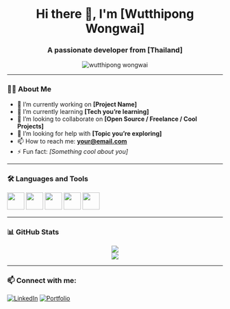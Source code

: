 <h1 align="center">Hi there 👋, I'm [Wutthipong Wongwai]</h1>
<h3 align="center">A passionate developer from [Thailand]</h3>

<p align="center">
  <img src="https://scontent.futp1-1.fna.fbcdn.net/v/t39.30808-6/486064395_1844421902985868_9190342069794530121_n.jpg?stp=cp6_dst-jpg_tt6&_nc_cat=100&ccb=1-7&_nc_sid=6ee11a&_nc_eui2=AeELFmnp_-kjtDJnB82nt3evjfkZSUyxW5qN-RlJTLFbmncCk1mLJF00MXdJ2KxKSABKLL3HPqleKuzO98zjdP-0&_nc_ohc=4De1HGhlT5EQ7kNvwEI3yCk&_nc_oc=Adk4bacpc73egj1VRm2SYQk73z6kFyPOwqCjPqD4JiMPHgEZOLqAGvaHRm5rdELOmBxZT-6InU52utjemGKvJSe3&_nc_zt=23&_nc_ht=scontent.futp1-1.fna&_nc_gid=qh62FBAs-3XZYixr_PqRWQ&oh=00_AfGErmaXr5hY-DPUkat8FDTWggY-qmwUHQ-Eww3yAmPbig&oe=68027A4C" alt="wutthipong wongwai" />
</p>

---

### 👨‍💻 About Me

- 🔭 I’m currently working on **[Project Name]**
- 🌱 I’m currently learning **[Tech you’re learning]**
- 👯 I’m looking to collaborate on **[Open Source / Freelance / Cool Projects]**
- 🤝 I’m looking for help with **[Topic you’re exploring]**
- 📫 How to reach me: **your@email.com**
- ⚡ Fun fact: *[Something cool about you]*

---

### 🛠️ Languages and Tools

<p>
  <img src="https://cdn.jsdelivr.net/gh/devicons/devicon/icons/javascript/javascript-original.svg" width="40" height="40"/>
  <img src="https://cdn.jsdelivr.net/gh/devicons/devicon/icons/react/react-original.svg" width="40" height="40"/>
  <img src="https://cdn.jsdelivr.net/gh/devicons/devicon/icons/nodejs/nodejs-original.svg" width="40" height="40"/>
  <img src="https://cdn.jsdelivr.net/gh/devicons/devicon/icons/mysql/mysql-original.svg" width="40" height="40"/>
  <img src="https://cdn.jsdelivr.net/gh/devicons/devicon/icons/git/git-original.svg" width="40" height="40"/>
</p>

---

### 📊 GitHub Stats

<p align="center">
  <img src="https://github-readme-stats.vercel.app/api?username=yourusername&show_icons=true&theme=radical" />
  <br />
  <img src="https://github-readme-streak-stats.herokuapp.com/?user=yourusername&theme=radical" />
</p>

---

### 📫 Connect with me:

[![LinkedIn](https://img.shields.io/badge/-LinkedIn-0077B5?style=flat&logo=linkedin&logoColor=white)](https://linkedin.com/in/yourprofile)
[![Portfolio](https://img.shields.io/badge/Portfolio-%23000000.svg?style=flat&logo=firefox&logoColor=white)](https://yourportfolio.com)
